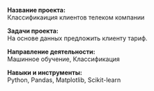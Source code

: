 **Название проекта:**   
Классификаиция клиентов телеком компании

**Задачи проекта:**   
На основе данных предложить клиенту тариф.

**Направление деятельности:**   
Машинное обучение, Классификация 

**Навыки и инструменты:**  
Python, Pandas, Matplotlib, Scikit-learn
